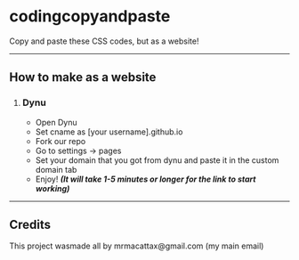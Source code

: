 # codingcopyandpaste
Copy and paste these CSS codes, but as a website!
<hr>
<h2>How to make as a website</h2>
<ol>
  <li>
    <h3>Dynu</h3>
    <ul>
      <li>Open Dynu</li>
      <li>Set cname as [your username].github.io</li>
      <li>Fork our repo</li>
      <li>Go to settings -> pages</li>
      <li>Set your domain that you got from dynu and paste it in the custom domain tab</li>
      <li>Enjoy! <b><i>(It will take 1-5 minutes or longer for the link to start working)</i></b></li>
    </ul>
  </li>
</ol>
<hr>
<h2>Credits</h2>
<p>This project wasmade all by mrmacattax@gmail.com (my main email)</p>
